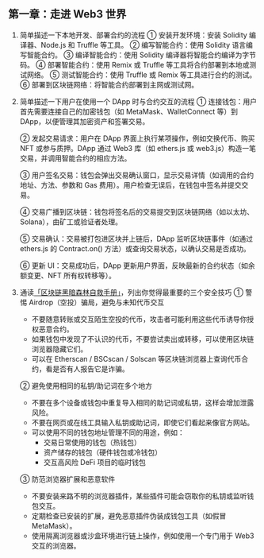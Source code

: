 ## 第一章：走进 Web3 世界

1. 简单描述一下本地开发、部署合约的流程
    ① 安装开发环境：安装 Solidity 编译器、Node.js 和 Truffle 等工具。
    ② 编写智能合约：使用 Solidity 语言编写智能合约。
    ③ 编译智能合约：使用 Solidity 编译器将智能合约编译为字节码。
    ④ 部署智能合约：使用 Remix 或 Truffle 等工具将合约部署到本地或测试网络。
    ⑤ 测试智能合约：使用 Truffle 或 Remix 等工具进行合约的测试。
    ⑥ 部署到区块链网络：将智能合约部署到主网或测试网。
                                                           

2. 简单描述一下用户在使用一个 DApp 时与合约交互的流程
    ① 连接钱包：用户首先需要连接自己的加密钱包（如 MetaMask、WalletConnect 等）到 DApp，以便管理其加密资产和签署交易。

    ② 发起交易请求：用户在 DApp 界面上执行某项操作，例如交换代币、购买 NFT 或参与质押。DApp 通过 Web3 库（如 ethers.js 或 web3.js）构造一笔交易，并调用智能合约的相应方法。

    ③ 用户签名交易：钱包会弹出交易确认窗口，显示交易详情（如调用的合约地址、方法、参数和 Gas 费用）。用户检查无误后，在钱包中签名并提交交易。

    ④ 交易广播到区块链：钱包将签名后的交易提交到区块链网络（如以太坊、Solana），由矿工或验证者处理。

    ⑤ 交易确认：交易被打包进区块并上链后，DApp 监听区块链事件（如通过 ethers.js 的 Contract.on() 方法）或查询交易状态，以确认交易是否成功。

    ⑥ 更新 UI：交易成功后，DApp 更新用户界面，反映最新的合约状态（如余额变更、NFT 所有权转移等）。
 
3. 通读[「区块链黑暗森林自救手册」](https://github.com/slowmist/Blockchain-dark-forest-selfguard-handbook/blob/main/README_CN.md)，列出你觉得最重要的三个安全技巧 
    ①  警惕 Airdrop（空投）骗局，避免与未知代币交互
    - 不要随意转账或交互陌生空投的代币，攻击者可能利用这些代币诱导你授权恶意合约。
    - 如果钱包中发现了不认识的代币，不要尝试卖出或转移，可以使用区块链浏览器隐藏它们。
    - 可以在 Etherscan / BSCscan / Solscan 等区块链浏览器上查询代币合约，看是否有人报告它是诈骗。

    ②  避免使用相同的私钥/助记词在多个地方
    - 不要在多个设备或钱包中重复导入相同的助记词或私钥，这样会增加泄露风险。
    - 不要在网页或在线工具输入私钥或助记词，即使它们看起来像官方网站。
    - 可以使用不同的钱包地址管理不同的用途，例如：
        - 交易日常使用的钱包（热钱包）
        - 资产储存的钱包（硬件钱包或冷钱包）
        - 交互高风险 DeFi 项目的临时钱包

    ③  防范浏览器扩展和恶意软件
    - 不要安装来路不明的浏览器插件，某些插件可能会窃取你的私钥或监听钱包交互。
    - 定期检查已安装的扩展，避免恶意插件伪装成钱包工具（如假冒 MetaMask）。
    - 使用隔离浏览器或沙盒环境进行链上操作，例如使用一个专门用于 Web3 交互的浏览器。
